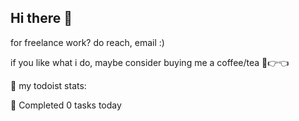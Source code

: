 ## Hi there 👋
for freelance work? do reach, email :)

if you like what i do, maybe consider buying me a coffee/tea 🥺👉👈


🚧 my todoist stats:

🌸 Completed 0 tasks today


<!--
**Adarsh22karn/Adarsh22karn** is a ✨ _special_ ✨ repository because its `README.md` (this file) appears on your GitHub profile.

Here are some ideas to get you started:

- 🔭 I’m currently working on ...
- 🌱 I’m currently learning ...
- 👯 I’m looking to collaborate on ...
- 🤔 I’m looking for help with ...
- 💬 Ask me about ...
- 📫 How to reach me: ...
- 😄 Pronouns: ...
- ⚡ Fun fact: ...
-->
